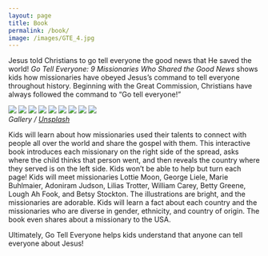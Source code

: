 ```yaml
---
layout: page
title: Book
permalink: /book/
image: /images/GTE_4.jpg
---
```

Jesus told Christians to go tell everyone the good news that He saved the world! *Go Tell Everyone: 9 Missionaries Who Shared the Good News* shows kids how missionaries have obeyed Jesus’s command to tell everyone throughout history. Beginning with the Great Commission, Christians have always followed the command to “Go tell everyone!”

<div class="gallery-box">
  <div class="gallery">
    <img src="/images/GTE_1.jpg">
    <img src="/images/GTE_10.jpg">
    <img src="/images/GTE_11.jpg">
    <img src="/images/GTE_12.jpg">
    <img src="/images/GTE_13.jpg">
    <img src="/images/GTE_14.jpg">
    <img src="/images/GTE_15.jpg">
    <img src="/images/GTE_16.jpg">
    <img src="/images/GTE_17.jpg">
  </div>
  <em>Gallery / <a href="https://unsplash.com/" target="_blank">Unsplash</a></em>
</div>

Kids will learn about how missionaries used their talents to connect with people all over the world and share the gospel with them. This interactive book introduces each missionary on the right side of the spread, asks where the child thinks that person went, and then reveals the country where they served is on the left side. Kids won’t be able to help but turn each page! Kids will meet missionaries Lottie Moon, George Liele, Marie Buhlmaier, Adoniram Judson, Lilias Trotter, William Carey, Betty Greene, Lough Ah Fook, and Betsy Stockton. The illustrations are bright, and the missionaries are adorable. Kids will learn a fact about each country and the missionaries who are diverse in gender, ethnicity, and country of origin. The book even shares about a missionary to the USA.

Ultimately, Go Tell Everyone helps kids understand that anyone can tell everyone about Jesus!
